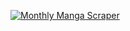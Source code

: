 [![Monthly Manga Scraper](https://github.com/THZoria/Test/actions/workflows/python-package-conda.yml/badge.svg)](https://github.com/THZoria/Test/actions/workflows/python-package-conda.yml)
